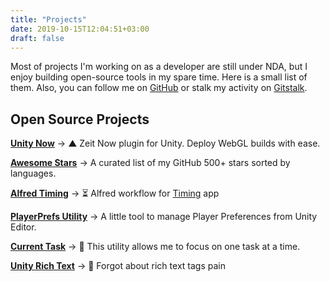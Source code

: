 ```yaml
---
title: "Projects"
date: 2019-10-15T12:04:51+03:00
draft: false
---
```

Most of projects I'm working on as a developer are still under NDA, but I enjoy building open-source tools in my spare time. Here is a small list of them. Also, you can follow me on [GitHub](https://github.com/skibitsky) or stalk my activity on [Gitstalk](https://gitstalk.netlify.com/skibitsky).

## Open Source Projects

[**Unity Now**](https://github.com/skibitsky/unity-now) →  ▲ Zeit Now plugin for Unity. Deploy WebGL builds with ease.

[**Awesome Stars**](https://github.com/skibitsky/awesome-stars) →  A curated list of my GitHub 500+ stars sorted by languages.

[**Alfred Timing**](https://github.com/skibitsky/alfred-timing) → ⏳ Alfred workflow for [Timing](https://timingapp.com) app

[**PlayerPrefs Utility**](https://github.com/skibitsky/PlayerPrefs-Utils) →  A little tool to manage Player Preferences from Unity Editor.

[**Current Task**](https://github.com/skibitsky/current-task) →  🗻 This utility allows me to focus on one task at a time.

[**Unity Rich Text**](https://github.com/skibitsky/unity-rich-text) →  🌈 Forgot about rich text tags pain
